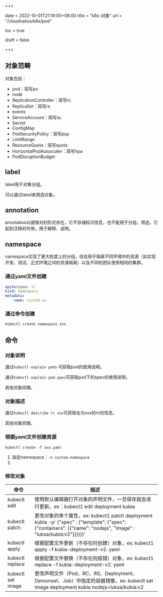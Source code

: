 +++

date = 2022-10-01T21:19:00+08:00
title = "k8s-对象"
url = "/cloudnative/k8s/pod"

toc = true

draft = false

+++



## 对象范畴

对象包括：

- pod：简写po
- node
- ReplicationController：简写rc
- ReplicaSet：简写rs
- events
- ServiceAccount：简写sc
- Secret
- ConfigMap
- PodSecurityPolicy：简写psp
- LimitRange
- ResourceQuota：简写quota
- HorizontalPodAutoscaler：简写hpa
- PodDisruptionBudget

## label

label用于对象分组。

可以通过label来筛选对象。

## annotation

annotation以键值对的形式存在，它不存储标识信息，也不能用于分组、筛选，它起到注释的作用，用于解释、说明。

## namespace

namespace实现了更大粒度上的分组，往往用于隔离不同环境中的资源（如实现开发、测试、正式环境之间的资源隔离）以及不同的团队使用相同的集群。

### 通过yaml文件创建

```yaml
apiVersion: vl
kind: Namespace
metadata:
	name: custom-ns
```

### 通过命令创建

`kubectl create namespace xxx`

## 命令

### 对象说明

通过`kubectl explain pods` 可获取pod的使用说明。

通过`kubectl explain pod.spec`可获取pod下的spec的使用说明。

其他对象同理。

### 对象描述

通过`kubectl describe rc xxx`可获取名为xxx的rc的信息。

其他对象同理。

### 根据yaml文件创建资源

`kubectl create -f xxx.yaml`

1. 指定namespace：`-n custom-namespace`
2. 

### 修改对象

| 命令              | 描述                                                         |
| ----------------- | ------------------------------------------------------------ |
| kubectl edit      | 使用默认编辑器打开对象的声明文件，一旦保存就会进行更新。ex：kubect1 edit deployment kubia |
| kubectl patch     | 更改对象的单个属性，ex: kubect1 patch deployment kubia -p' {"spec" : {"template": {"spec": {"containers": [{"name": "nodejs", "image" : "luksa/kubia:v2"}]}}}}' |
| kubectl apply     | 根据配置文件更新（不存在时创建）对象，ex: kubect1 apply -f kubia-deployment-v2. yaml |
| kubectl replace   | 根据配置文件替换（不存在则报错）对象，ex: kubect1 replace -f kubia-deployment-v2. yaml |
| kubectl set image | 更改声明文件（Pod、RC、RS、Deployment、Demonset、Job）中指定的容器镜像，ex: kubectl set image deployment kubia nodejs=luksa/kubia:v2 |

